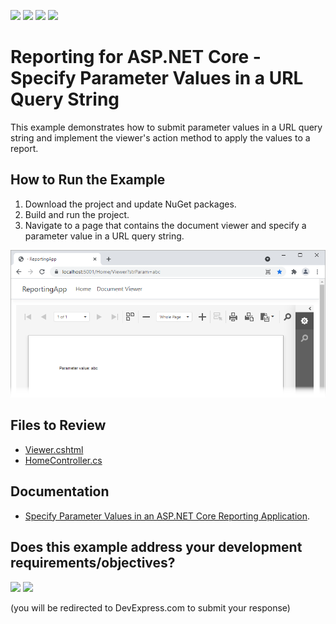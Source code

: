 <!-- default badges list -->
![](https://img.shields.io/endpoint?url=https://codecentral.devexpress.com/api/v1/VersionRange/387730910/24.2.1%2B)
[![](https://img.shields.io/badge/Open_in_DevExpress_Support_Center-FF7200?style=flat-square&logo=DevExpress&logoColor=white)](https://supportcenter.devexpress.com/ticket/details/T1020316)
[![](https://img.shields.io/badge/📖_How_to_use_DevExpress_Examples-e9f6fc?style=flat-square)](https://docs.devexpress.com/GeneralInformation/403183)
[![](https://img.shields.io/badge/💬_Leave_Feedback-feecdd?style=flat-square)](#does-this-example-address-your-development-requirementsobjectives)
<!-- default badges end -->
# Reporting for ASP.NET Core - Specify Parameter Values in a URL Query String

This example demonstrates how to submit parameter values in a URL query string and implement the viewer's action method to apply the values to a report.

## How to Run the Example

1. Download the project and update NuGet packages.
2. Build and run the project.
3. Navigate to a page that contains the document viewer and specify a parameter value in a URL query string.

![](Images/asp-net-core-specify-parameters-in-url.png)

## Files to Review

* [Viewer.cshtml](CS/ReportingApp/Views/Home/Viewer.cshtml)
* [HomeController.cs](CS/ReportingApp/Controllers/HomeController.cs)

## Documentation

* [Specify Parameter Values in an ASP.NET Core Reporting Application](https://docs.devexpress.com/XtraReports/403229).
<!-- feedback -->
## Does this example address your development requirements/objectives?

[<img src="https://www.devexpress.com/support/examples/i/yes-button.svg"/>](https://www.devexpress.com/support/examples/survey.xml?utm_source=github&utm_campaign=reporting-asp-net-core-specify-parameters-in-url-query-string&~~~was_helpful=yes) [<img src="https://www.devexpress.com/support/examples/i/no-button.svg"/>](https://www.devexpress.com/support/examples/survey.xml?utm_source=github&utm_campaign=reporting-asp-net-core-specify-parameters-in-url-query-string&~~~was_helpful=no)

(you will be redirected to DevExpress.com to submit your response)
<!-- feedback end -->
